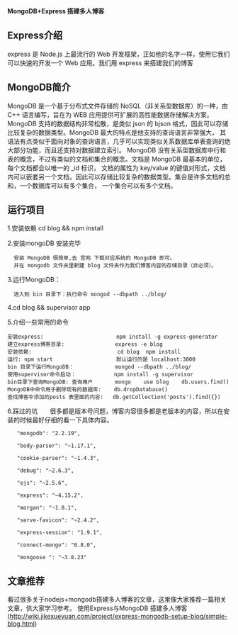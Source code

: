 **MongoDB+Express 搭建多人博客**

## Express介绍

   express 是 Node.js 上最流行的 Web 开发框架，正如他的名字一样，使用它我们可以快速的开发一个 Web 应用。我们用 express 来搭建我们的博客
    
## MongoDB简介

   MongoDB 是一个基于分布式文件存储的 NoSQL（非关系型数据库）的一种，由 C++ 语言编写，旨在为 WEB 应用提供可扩展的高性能数据存储解决方案。
   MongoDB 支持的数据结构非常松散，是类似 json 的 bjson 格式，因此可以存储比较复杂的数据类型。MongoDB 最大的特点是他支持的查询语言非常强大，
   其语法有点类似于面向对象的查询语言，几乎可以实现类似关系数据库单表查询的绝大部分功能，而且还支持对数据建立索引。
   MongoDB 没有关系型数据库中行和表的概念，不过有类似的文档和集合的概念。文档是 MongoDB 最基本的单位，每个文档都会以唯一的 _id 标识，
  文档的属性为 key/value 的键值对形式，文档内可以嵌套另一个文档，因此可以存储比较复杂的数据类型。集合是许多文档的总和，一个数据库可以有多个集合，
    一个集合可以有多个文档。
    
## 运行项目

 1.安装依赖 cd blog && npm install
 
 2.安装mongoDB 安装完毕
 
      安装 MongoDB 很简单,去 官网 下载对应系统的 MongoDB 即可。
      并在 mongodb 文件夹里新建 blog 文件夹作为我们博客内容的存储目录（非必须）。
      
 3.运行MongoDB：
 
      进入到 bin 目录下：执行命令 mongod --dbpath ../blog/
      
 4.cd blog && supervisor app
 
 5.介绍一些常用的命令
 
    安装express:                       npm install -g express-generator
    建立express博客目录:                express -e blog
    安装依赖:                           cd blog  npm install
    运行: npm start                    默认运行的是 localhost:3000
    bin 目录下运行MongoDB：             mongod --dbpath ../blog/
    使用supervisor命令启动：            npm install -g supervisor
    bin目录下查询MongoDB: 查询用户       mongo    use blog    db.users.find() 
    MongoDB中命令用于删除现有的数据库:    db.dropDatabase()
    查找博客中添加的posts 表里面的内容:   db.getCollection('posts').find({})
 
 6.踩过的坑
       
    很多都是版本号问题，博客内容很多都是老版本的内容，所以在安装的时候最好仔细的看一下具体内容。
    
       "mongodb": "2.2.19",
        
       "body-parser": "~1.17.1",
        
       "cookie-parser": "~1.4.3",
        
       "debug": "~2.6.3",
        
       "ejs": "~2.5.6",
        
       "express": "~4.15.2",
        
       "morgan": "~1.8.1",
        
       "serve-favicon": "~2.4.2",
        
       "express-session": "1.9.1",
        
       "connect-mongo": "0.8.0",
        
       "mongoose ": "~3.8.23"
        

   
    
## 文章推荐

   看过很多关于nodejs+mongodb搭建多人博客的文章，这里像大家推荐一篇相关文章，供大家学习参考。
   使用Express与MongoDB 搭建多人博客(http://wiki.jikexueyuan.com/project/express-mongodb-setup-blog/simple-blog.html)
    
    
    
